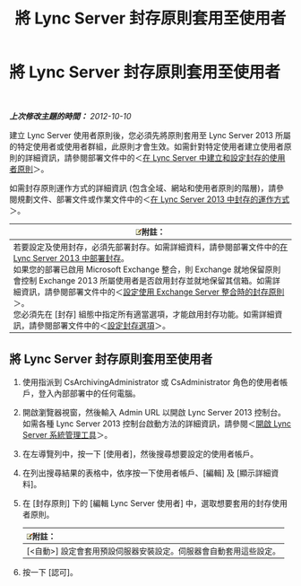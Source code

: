 ﻿---
title: 將 Lync Server 封存原則套用至使用者
TOCTitle: 將 Lync Server 封存原則套用至使用者
ms:assetid: a23e4876-aa8d-4f49-a3bd-3696616e8290
ms:mtpsurl: https://technet.microsoft.com/zh-tw/library/JJ205143(v=OCS.15)
ms:contentKeyID: 49291852
ms.date: 08/24/2015
mtps_version: v=OCS.15
ms.translationtype: HT
---

# 將 Lync Server 封存原則套用至使用者

 

_**上次修改主題的時間：** 2012-10-10_

建立 Lync Server 使用者原則後，您必須先將原則套用至 Lync Server 2013 所屬的特定使用者或使用者群組，此原則才會生效。如需針對特定使用者建立使用者原則的詳細資訊，請參閱部署文件中的＜[在 Lync Server 中建立和設定封存的使用者原則](lync-server-2013-creating-and-configuring-user-policies-for-archiving-in-lync-server.md)＞。

如需封存原則運作方式的詳細資訊 (包含全域、網站和使用者原則的階層)，請參閱規劃文件、部署文件或作業文件中的＜[在 Lync Server 2013 中封存的運作方式](lync-server-2013-how-archiving-works.md)＞。

<table>
<thead>
<tr class="header">
<th><img src="images/Gg398811.note(OCS.15).gif" title="note" alt="note" />附註：</th>
</tr>
</thead>
<tbody>
<tr class="odd">
<td>若要設定及使用封存，必須先部署封存。如需詳細資料，請參閱部署文件中的<a href="lync-server-2013-deploying-archiving.md">在 Lync Server 2013 中部署封存</a>。<br />
如果您的部署已啟用 Microsoft Exchange 整合，則 Exchange 就地保留原則會控制 Exchange 2013 所屬使用者是否啟用封存並就地保留其信箱。如需詳細資訊，請參閱部署文件中的＜<a href="lync-server-2013-setting-up-policies-for-archiving-when-using-exchange-server-integration.md">設定使用 Exchange Server 整合時的封存原則</a>＞。<br />
您必須先在 [封存] 組態中指定所有適當選項，才能啟用封存功能。如需詳細資訊，請參閱部署文件中的＜<a href="lync-server-2013-configuring-archiving-options.md">設定封存選項</a>＞。</td>
</tr>
</tbody>
</table>


## 將 Lync Server 封存原則套用至使用者

1.  使用指派到 CsArchivingAdministrator 或 CsAdministrator 角色的使用者帳戶，登入內部部署中的任何電腦。

2.  開啟瀏覽器視窗，然後輸入 Admin URL 以開啟 Lync Server 2013 控制台。如需各種 Lync Server 2013 控制台啟動方法的詳細資訊，請參閱＜[開啟 Lync Server 系統管理工具](lync-server-2013-open-lync-server-administrative-tools.md)＞。

3.  在左導覽列中，按一下 \[使用者\]，然後搜尋想要設定的使用者帳戶。

4.  在列出搜尋結果的表格中，依序按一下使用者帳戶、\[編輯\] 及 \[顯示詳細資料\]。

5.  在 \[封存原則\] 下的 \[編輯 Lync Server 使用者\] 中，選取想要套用的封存使用者原則。
    
    <table>
    <thead>
    <tr class="header">
    <th><img src="images/Gg398811.note(OCS.15).gif" title="note" alt="note" />附註：</th>
    </tr>
    </thead>
    <tbody>
    <tr class="odd">
    <td>[&lt;自動&gt;] 設定會套用預設伺服器安裝設定。伺服器會自動套用這些設定。</td>
    </tr>
    </tbody>
    </table>


6.  按一下 \[認可\]。

